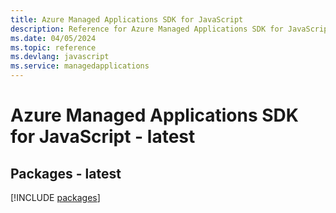 ```yaml
---
title: Azure Managed Applications SDK for JavaScript
description: Reference for Azure Managed Applications SDK for JavaScript
ms.date: 04/05/2024
ms.topic: reference
ms.devlang: javascript
ms.service: managedapplications
---
```

# Azure Managed Applications SDK for JavaScript - latest
## Packages - latest
[!INCLUDE [packages](managed-applications-index.md)]